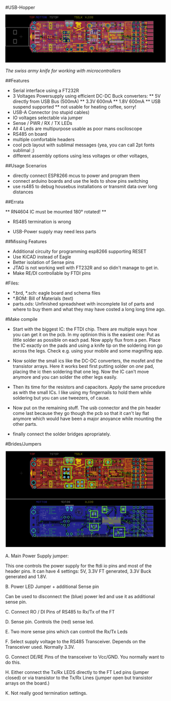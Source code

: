 #USB-Hopper

![USB Hopper PCB design](layout.png?raw=true)

*The swiss army knife for working with microcontrollers*

##Features

* Serial interface using a FT232R
* 3 Voltages Powersupply using efficient DC-DC Buck converters:
** 5V directly from USB Bus (500mA)
** 3.3V 600mA
** 1.8V 600mA
** USB suspend supported
** not usable for heating coffee, sorry!
* USB-A Connector (no stupid cables)
* IO voltages selectable via jumper
* Sense / PWR / RX / TX LEDs
* All 4 Leds are multipurpose usable as poor mans osciloscope
* RS485 on board
* multiple comfortable headers
* cool pcb layout with sublimal messages (yea, you can call 2pt fonts sublimal ;)
* different assembly options using less voltages or other voltages, 


##Usage Scenarios

* directly connect ESP8266 mcus to power and program them
* connect arduino boards and use the leds to show pins switching
* use rs485 to debug housebus installations or transmit data over long distances


##Errata

** RN4604 IC must be mounted 180° rotated! **

* RS485 termination is wrong

* USB-Power supply may need less parts


##Missing Features

* Additional circuity for programming esp8266 supporting RESET
* Use KiCAD instead of Eagle
* Better isolation of Sense pins
* JTAG is not working well with FT232R and so didn't manage to get in.
* Make RE/DI controllable by FTDI pins


#Files:

* *.brd, *.sch: eagle board and schema files
* *.BOM: Bill of Materials (text)
* parts.ods: Unfinished spreadsheet with incomplete list of parts and where to buy them and what they may have costed a long long time ago.


#Make compile

* Start with the biggest IC: the FTDI chip. There are multiple ways how you can get it on the pcb. In my optinion this is the easiest one: Put as little solder as possible on each pad. Now apply flux from a pen. Place the IC exactly on the pads and using a knife tip on the soldering iron go across the legs. Check e.g. using your mobile and some magnifing app.

* Now solder the small ics like the DC-DC converters, the mosfet and the transistor arrays. Here it works best first putting solder on *one* pad, placing the ic then soldering that one leg. Now the IC can't move anymore and you can solder the other legs easily.

* Then its time for the resistors and capacitors. Apply the same procedure as with the small ICs. I like using my fingernails to hold them while soldering but you can use tweezers, of cause.

* Now put on the remaining stuff. The usb connector and the pin header come last because they go though the pcb so that it can't lay flat anymore which would have been a major anoyance while mounting the other parts.

* finally connect the solder bridges apropriately.

#Brides/Jumpers

![Jumper layout](jumper.png?raw=true)

A. Main Power Supply jumper:

This one controls the power supply for the ftdi io pins and most of the header pins. It can have 4 settings: 5V, 3.3V FT generated, 3.3V Buck generated and 1.8V. 

B. Power LED Jumper + additional Sense pin

Can be used to disconnect the (blue) power led and use it as additional sense pin.

C. Connect RO / DI Pins of RS485 to Rx/Tx of the FT

D. Sense pin. Controls the (red) sense led.

E. Two more sense pins which can controll the Rx/Tx Leds

F. Select supply voltage to the RS485 Transceiver. Depends on the Transceiver used. Normally 3.3V.

G. Connect DE/RE Pins of the transceiver to Vcc/GND. You normally want to do this.

H. Either connect the Tx/Rx LEDS directly to the FT Led pins (jumper closed) or via transistor to the Tx/Rx Lines (jumper open but transistor arrays on the board.)

K. Not really good termination settings.
